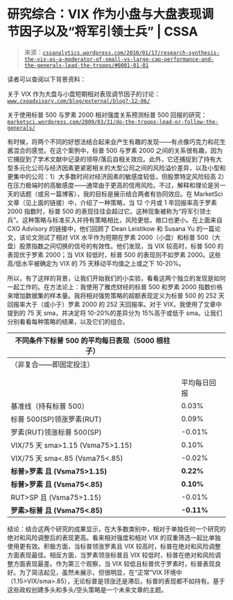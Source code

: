 <!--yml

分类：未分类

日期：2024-05-12 18:37:25

-->

# 研究综合：VIX 作为小盘与大盘表现调节因子以及“将军引领士兵” | CSSA

> 来源：[`cssanalytics.wordpress.com/2010/01/17/research-synthesis-the-vix-as-a-moderator-of-small-vs-large-cap-performance-and-the-generals-lead-the-troops/#0001-01-01`](https://cssanalytics.wordpress.com/2010/01/17/research-synthesis-the-vix-as-a-moderator-of-small-vs-large-cap-performance-and-the-generals-lead-the-troops/#0001-01-01)

读者可以查阅以下背景资料：

关于 VIX 作为大盘与小盘短期相对表现调节因子的讨论：[`www.cxoadvisory.com/blog/external/blog7-12-06/`](http://www.cxoadvisory.com/blog/external/blog7-12-06/)

关于使用标普 500 与罗素 2000 相对强度关系预测标普 500 回报的研究：[`marketsci.wordpress.com/2009/03/31/do-the-troops-lead-or-follow-the-generals/`](http://marketsci.wordpress.com/2009/03/31/do-the-troops-lead-or-follow-the-generals/)

有时候，将两个不同的好想法结合起来会产生有趣的发现——有点像巧克力和花生酱混合的感觉。在这个案例中，标普 500 与罗素 2000 之间的关系很有趣，因为它捕捉到了学术文献中记录的领导/落后自相关效应。此外，它还捕捉到了持有大型多元化公司与经济因素更紧密相关的大型公司之间的风险溢价差异，以及小型和更集中的公司：1）大多数时间对经济因素的敏感度较低，但股票特定风险较高 2）在压力极端时的高敏感度——通常由于更高的信用风险。不过，解释和理论是另一天的话题（或另一篇博客），我的目标是展示结合两者有协同效应。在 MarketSci 文章（见上面的链接）中，介绍了一种策略，当 12 个月或 1 年回报率高于罗素 2000 指数时，标普 500 的表现往往会超过它。这种现象被称为“将军引领士兵”。这种策略与标准买入并持有策略相比，风险更低，敞口也更小。在上面来自 CXO Advisory 的链接中，他们回顾了 Dean Leistikow 和 Susana Yu 的一篇论文，该论文测试了相对 VIX 水平作为短期在罗素 2000（小盘）和标普 500（大盘）股票指数之间切换的信号的有效性。他们发现，当 VIX 较高时，标普 500 的表现优于罗素 2000；当 VIX 较低时，标普 500 的表现则不如罗素 2000。这些高/低水平被确定为 VIX 的 75 天移动平均值之上或之下 10-20%。

所以，有了这样的背景，让我们开始我们的小实验，看看这两个独立的发现是如何一起工作的。在方法论上：我使用了雅虎财经的标普 500 和罗素 2000 指数价格来增加数据集的样本量。我将相对强势策略的超额表现定义为标普 500 的 252 天回报率大于（或小于）罗素 2000 的 252 天回报率。对于 VIX，我使用了文章中提到的 75 天 sma，并决定将 10-20%的差异分为 15%高于或低于 sma。让我们分别看看每种策略的结果，以及它们的组合。

| **不同条件下标普 500 的平均每日表现（5000 根柱子）** |  |
| --- | --- |
| （非复合——即固定投注） |  |  |  |
|  |  |  |  |
|  |  | 平均每日回报 |  |
|  | 平均每日回报 | /平均每日标准差 | 下一天的 w% |
| 基准线（持有标普 500） | 0.03% | 0.17% | 53.1% |
| 标普 500(SP)领涨罗素(RUT) | 0.09% | 0.71% | 55.0% |
| 罗素(RUT)领涨标普 500(SP) | -0.01% | -0.10% | 51.5% |
| VIX/75 天 sma>1.15 (Vsma75>1.15) | 0.10% | 0.88% | 54.8% |
| VIX/75 天 sma<.85 (Vsma75<.85) | -0.02% | -0.28% | 51.8% |
| **标普>罗素 且 (Vsma75>1.15)** | **0.22%** | **2.98%** | **58.0%** |
| **标普>罗素 且 (Vsma75<.85)** | **0.10%** | **2.60%** | **54.60%** |
| RUT>SP 且 (Vsma75>1.15) | -0.01% | -0.16% | 51.40% |
| **罗素>标普 且 (Vsma75<.85)** | **-0.11%** | **-2.10%** | **49.66%** |

结论：结合这两个研究的成果显示，在大多数类别中，相对于单独任何一个研究的绝对和风险调整后的表现更高。看来相对强度和相对 VIX 的双重筛选一起比单独使用更有效。积极方面，当标普领涨罗素且 VIX 较高时，标普在绝对和风险调整方面表现最佳。相反方面，当罗素领涨标普且 VIX 较低时，标普在绝对和风险调整方面表现最差。作为第三个观察，当 VIX 较低且标普优于罗素时，标普表现良好。为了简洁起见，虽然未展示，但很明显，在“正常”VIX 环境中（1.15>VIX/sma>.85），无论标普是领涨还是滞后，标普的表现都不如持有。基于这些政权创建多头和多头/空头策略是一个未来文章的主题。
